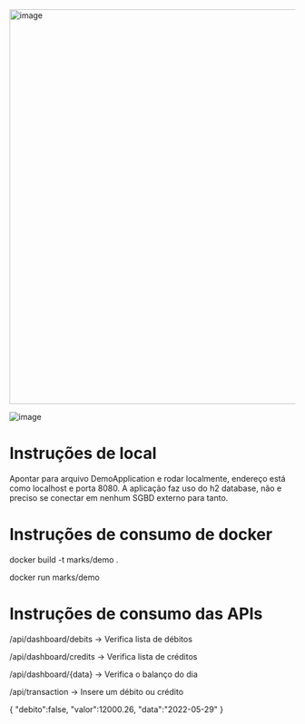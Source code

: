 <img width="696" alt="image" src="https://user-images.githubusercontent.com/6106197/227732319-18959d8e-3cb9-412e-8442-79a81b3c6625.png">

![image](https://user-images.githubusercontent.com/6106197/228066458-6cdb240a-1a1d-4836-99ac-2fe345cf8893.png)

# Instruções de local

Apontar para arquivo DemoApplication e rodar localmente, endereço está como localhost e porta 8080. A aplicação faz uso do h2 database, não e preciso se conectar em nenhum SGBD externo para tanto.

# Instruções de consumo de docker

docker build -t marks/demo .

docker run marks/demo

# Instruções de consumo das APIs

  /api/dashboard/debits -> Verifica lista de débitos
  
  /api/dashboard/credits -> Verifica lista de créditos
  
  /api/dashboard/{data} -> Verifica o balanço do dia

  /api/transaction -> Insere um débito ou crédito

{
    "debito":false,
    "valor":12000.26,
    "data":"2022-05-29"
}
